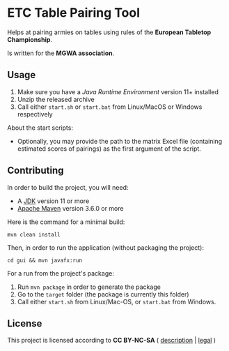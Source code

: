 # ETC Table Pairing Tool

Helps at pairing armies on tables using rules of the **European Tabletop Championship**.

Is written for the **MGWA association**.

## Usage

1. Make sure you have a *Java Runtime Environment* version 11+ installed
2. Unzip the released archive
3. Call either `start.sh` or `start.bat` from Linux/MacOS or Windows respectively

About the start scripts:

* Optionally, you may provide the path to the matrix Excel file (containing estimated scores of pairings) as the first argument of the script. 

## Contributing

In order to build the project, you will need:
* A [JDK](https://jdk.java.net/) version 11 or more
* [Apache Maven](https://maven.apache.org/) version 3.6.0 or more

Here is the command for a minimal build:

    mvn clean install

Then, in order to run the application (without packaging the project):

    cd gui && mvn javafx:run

For a run from the project's package:

1. Run `mvn package` in order to generate the package
2. Go to the `target` folder (the package is currently this folder)
3. Call either `start.sh` from Linux/Mac-OS, or `start.bat` from Windows.

## License

This project is licensed according to **CC BY-NC-SA** ( [description](https://creativecommons.org/licenses/by-nc-sa/4.0/) | [legal](https://creativecommons.org/licenses/by-nc-sa/4.0/legalcode) )
